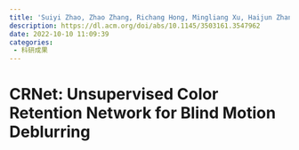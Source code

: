 ```yaml
---
title: 'Suiyi Zhao, Zhao Zhang, Richang Hong, Mingliang Xu, Haijun Zhang, Meng Wang, and Shuicheng Yan. 2022. CRNet: Unsupervised Color Retention Network for Blind Motion Deblurring. In Proceedings of the 30th ACM International Conference on Multimedia (MM '22). Association for Computing Machinery, New York, NY, USA, 6193–6201.'
description: https://dl.acm.org/doi/abs/10.1145/3503161.3547962
date: 2022-10-10 11:09:39
categories:
 - 科研成果
---
```

# CRNet: Unsupervised Color Retention Network for Blind Motion Deblurring
